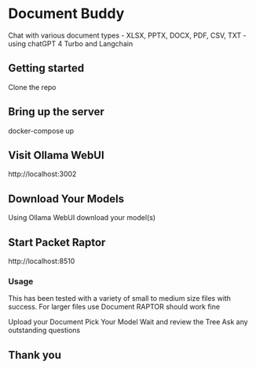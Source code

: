 # Document Buddy
Chat with various document types - XLSX, PPTX, DOCX, PDF, CSV, TXT - using chatGPT 4 Turbo and Langchain

## Getting started

Clone the repo

## Bring up the server
docker-compose up 

## Visit Ollama WebUI 
http://localhost:3002

## Download Your Models
Using Ollama WebUI download your model(s)

## Start Packet Raptor
http://localhost:8510

### Usage
This has been tested with a variety of small to medium size files with success. For larger files use Document RAPTOR should work fine

Upload your Document
Pick Your Model
Wait and review the Tree 
Ask any outstanding questions 

## Thank you